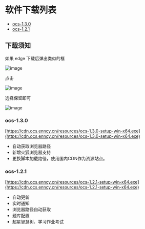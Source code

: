 # 软件下载列表
- [ocs-1.3.0](#ocs-130)
- [ocs-1.2.1](#ocs-121)

## 下载须知

如果 edge 下载后弹出类似的框

![image](https://user-images.githubusercontent.com/50533276/161432995-215f870c-b8e6-463e-b666-5583e8934ccd.png)

点击 

![image](https://user-images.githubusercontent.com/50533276/161433046-51cd59a8-9b8c-40de-83ee-936ddbde332d.png)

选择保留即可

![image](https://user-images.githubusercontent.com/50533276/161433054-25eb3847-87c5-4908-a012-14c104f4d2fa.png)

### ocs-1.3.0

[https://cdn.ocs.enncy.cn/resources/ocs-1.3.0-setup-win-x64.exe](https://cdn.ocs.enncy.cn/resources/ocs-1.3.0-setup-win-x64.exe)

- 自动获取浏览器路径
- 新增火狐浏览器支持
- 更换脚本加载路径，使用国内CDN作为资源站点。


### ocs-1.2.1

[https://cdn.ocs.enncy.cn/resources/ocs-1.2.1-setup-win-x64.exe](https://cdn.ocs.enncy.cn/resources/ocs-1.2.1-setup-win-x64.exe)

- 自动更新
- 实时通知
- 浏览器路径自动获取
- 题库配置
- 超星智慧树，学习作业考试

